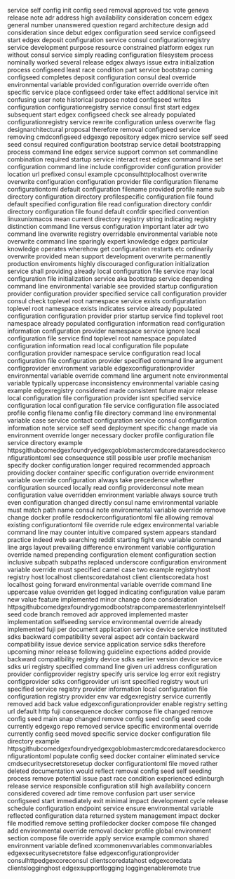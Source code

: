 service self config init config seed removal approved tsc vote geneva release note adr address high availability consideration concern edgex general number unanswered question regard architecture design add consideration since debut edgex configuration seed service configseed start edgex deposit configuration service consul configurationregistry service development purpose resource constrained platform edgex run without consul service simply reading configuration filesystem process nominally worked several release edgex always issue extra initialization process configseed least race condition part service bootstrap coming configseed completes deposit configuration consul deal override environmental variable provided configuration override override often specific service place configseed order take effect additional service init confusing user note historical purpose noted configseed writes configuration configurationregistry service consul first start edgex subsequent start edgex configseed check see already populated configurationregistry service rewrite configuration unless overwrite flag designarchitectural proposal therefore removal configseed service removing cmdconfigseed edgexgo repository edgex micro service self seed seed consul required configuration bootstrap service detail bootstrapping process command line edgex service support common set commandline combination required startup service interact rest edgex command line set configuration command line include configprovider configuration provider location url prefixed consul example cpconsulhttplocalhost overwrite overwrite configuration configuration provider file configuration filename configurationtoml default configuration filename provided profile name sub directory configuration directory profilespecific configuration file found default specified configuration file read configuration directory confdir directory configuration file found default confdir specified convention linuxunixmacos mean current directory registry string indicating registry distinction command line versus configuration important later adr two command line overwrite registry overridable environmental variable note overwrite command line sparingly expert knowledge edgex particular knowledge operates wherehow get configuration restarts etc ordinarily overwrite provided mean support development overwrite permanently production enviroments highly discouraged configuration initialization service shall providing already local configuration file service may local configuration file initialization service aka bootstrap service depending command line environmental variable see provided startup configuration provider configuration provider specified service call configuration provider consul check toplevel root namespace service exists configuratation toplevel root namespace exists indicates service already populated configuration configuration provider prior startup service find toplevel root namespace already populated configuration information read configuration information configuration provider namespace service ignore local configuration file service find toplevel root namespace populated configuration information read local configuration file populate configuration provider namespace service configuration read local configuration file configuration provider specified command line argument configprovider environment variable edgexconfigurationprovider environmental variable override command line argument note environmental variable typically uppercase inconsistency environmental variable casing example edgexregistry considered made consistent future major release local configuration file configuration provider isnt specified service configuration local configuration file service configuration file associated profile config filename config file directory command line environmental variable case service contact configuration service consul configuration information note service self seed deployment specific change made via environment override longer necessary docker profile configuration file service directory example httpsgithubcomedgexfoundryedgexgoblobmastercmdcoredataresdockerconfigurationtoml see consequence still possible user profile mechanism specify docker configuration longer required recommended approach providing docker container specific configuration override environment variable override configuration always take precedence whether configuration sourced locally read config providerconsul note mean configuration value overridden environment variable always source truth even configuration changed directly consul name environmental variable must match path name consul note environmental variable override remove change docker profile resdockerconfigurationtoml file allowing removal existing configurationtoml file override rule edgex environmental variable command line may counter intuitive compared system appears standard practice indeed web searching reddit starting fight env variable command line args layout prevailing difference environment variable configuration override named prepending configuration element configuration section inclusive subpath subpaths replaced underscore configuration environment variable override must specified camel case two example registryhost registry host localhost clientscoredatahost client clientscoredata host localhost going forward environmental variable override command line uppercase value overriden get logged indicating configuration value param new value feature implemented minor change done consideration httpsgithubcomedgexfoundrygomodbootstrapcomparemasterlennyintelselfseed code branch removed adr approved implemented master implementation selfseeding service environmental override already implemented fuji per document application service device service instituted sdks backward compatibility several aspect adr contain backward compatibility issue device service application service sdks therefore upcoming minor release following guideline expections added provide backward compatibility registry device sdks earlier version device service sdks uri registry specified command line given uri address configuration provider configprovider registry specify uris service log error exit registry configprovider sdks configprovider uri isnt specified registry wout uri specified service registry provider information local configuration file configuration registry provider env var edgexregistry service currently removed add back value edgexconfigurationprovider enable registry setting url default http fuji consequence docker compose file changed remove config seed main snap changed remove config seed config seed code currently edgexgo repo removed service specific environmental override currently config seed moved specific service docker configuration file directory example httpsgithubcomedgexfoundryedgexgoblobmastercmdcoredataresdockerconfigurationtoml populate config seed docker container eliminated service cmdsecuritysecretstoresetup docker configurationtoml file moved rather deleted documentation would reflect removal config seed self seeding process remove potential issue past race condition experienced edinburgh release service responsible configuration still high availability concern considered covered adr time remove confusion part user service configseed start immediately exit minimal impact development cycle release schedule configuration endpoint service ensure environmental variable reflected configuration data returned system management impact docker file modified remove setting profiledocker docker compose file changed add environmental override removal docker profile global environment section compose file override apply service example common shared environment variable defined xcommonenvvariables commonvariables edgexsecuritysecretstore false edgexconfigurationprovider consulhttpedgexcoreconsul clientscoredatahost edgexcoredata clientslogginghost edgexsupportlogging loggingenableremote true